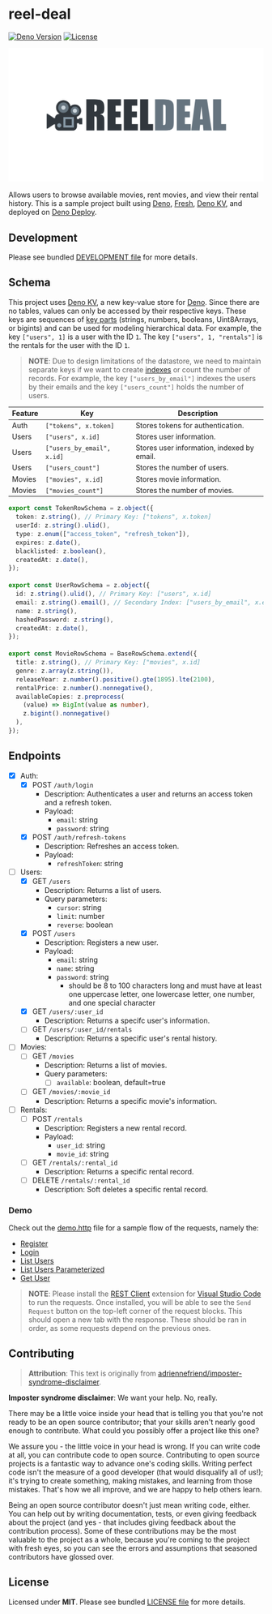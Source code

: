 # reel-deal

[![Deno Version](https://img.shields.io/badge/deno-v1.37.0-black)](https://deno.land/)
[![License](https://img.shields.io/badge/license-MIT-blue)](./LICENSE.md)

![Reel Deal Logo](./static/ogp.png)

Allows users to browse available movies, rent movies, and view their rental history. This is a sample project built using [Deno](https://deno.com/), [Fresh](https://fresh.deno.dev/), [Deno KV](https://deno.com/kv), and deployed on [Deno Deploy](https://deno.com/deploy).

## Development

Please see bundled [DEVELOPMENT file](./DEVELOPMENT.md) for more details.

## Schema

This project uses [Deno KV](https://deno.com/kv), a new key-value store for [Deno](https://deno.com/). Since there are no tables, values can only be accessed by their respective keys. These keys are sequences of [key parts](https://docs.deno.com/kv/manual/key_space) (strings, numbers, booleans, Uint8Arrays, or bigints) and can be used for modeling hierarchical data. For example, the key `["users", 1]` is a user with the ID `1`. The key `["users", 1, "rentals"]` is the rentals for the user with the ID `1`.

> **NOTE**: Due to design limitations of the datastore, we need to maintain separate keys if we want to create [indexes](https://docs.deno.com/kv/manual/secondary_indexes) or count the number of records. For example, the key `["users_by_email"]` indexes the users by their emails and the key `["users_count"]` holds the number of users.

| Feature | Key                        | Description                                |
| ------- | -------------------------- | ------------------------------------------ |
| Auth    | `["tokens", x.token]`      | Stores tokens for authentication.          |
| Users   | `["users", x.id]`          | Stores user information.                   |
| Users   | `["users_by_email", x.id]` | Stores user information, indexed by email. |
| Users   | `["users_count"]`          | Stores the number of users.                |
| Movies  | `["movies", x.id]`         | Stores movie information.                  |
| Movies  | `["movies_count"]`         | Stores the number of movies.               |

```typescript
export const TokenRowSchema = z.object({
  token: z.string(), // Primary Key: ["tokens", x.token]
  userId: z.string().ulid(),
  type: z.enum(["access_token", "refresh_token"]),
  expires: z.date(),
  blacklisted: z.boolean(),
  createdAt: z.date(),
});

export const UserRowSchema = z.object({
  id: z.string().ulid(), // Primary Key: ["users", x.id]
  email: z.string().email(), // Secondary Index: ["users_by_email", x.email]
  name: z.string(),
  hashedPassword: z.string(),
  createdAt: z.date(),
});

export const MovieRowSchema = BaseRowSchema.extend({
  title: z.string(), // Primary Key: ["movies", x.id]
  genre: z.array(z.string()),
  releaseYear: z.number().positive().gte(1895).lte(2100),
  rentalPrice: z.number().nonnegative(),
  availableCopies: z.preprocess(
    (value) => BigInt(value as number),
    z.bigint().nonnegative()
  ),
});
```

## Endpoints

- [x] Auth:
  - [x] POST `/auth/login`
    - Description: Authenticates a user and returns an access token and a refresh token.
    - Payload:
      - `email`: string
      - `password`: string
  - [x] POST `/auth/refresh-tokens`
    - Description: Refreshes an access token.
    - Payload:
      - `refreshToken`: string
- [ ] Users:
  - [x] GET `/users`
    - Description: Returns a list of users.
    - Query parameters:
      - `cursor`: string
      - `limit`: number
      - `reverse`: boolean
  - [x] POST `/users`
    - Description: Registers a new user.
    - Payload:
      - `email`: string
      - `name`: string
      - `password`: string
        - should be 8 to 100 characters long and must have at least one uppercase letter, one lowercase letter, one number, and one special character
  - [x] GET `/users/:user_id`
    - Description: Returns a specifc user's information.
  - [ ] GET `/users/:user_id/rentals`
    - Description: Returns a specific user's rental history.
- [ ] Movies:
  - [ ] GET `/movies`
    - Description: Returns a list of movies.
    - Query parameters:
      - [ ] `available`: boolean, default=true
  - [ ] GET `/movies/:movie_id`
    - Description: Returns a specific movie's information.
- [ ] Rentals:
  - [ ] POST `/rentals`
    - Description: Registers a new rental record.
    - Payload:
      - `user_id`: string
      - `movie_id`: string
  - [ ] GET `/rentals/:rental_id`
    - Description: Returns a specific rental record.
  - [ ] DELETE `/rentals/:rental_id`
    - Description: Soft deletes a specific rental record.

### Demo

Check out the [demo.http](./demo.http) file for a sample flow of the requests, namely the:

- [Register](./demo.http#:~:text=@name%20createUser)
- [Login](./demo.http#:~:text=@name%20loginUser)
- [List Users](./demo.http#:~:text=@name%20getUsers)
- [List Users Parameterized](./demo.http#:~:text=@name%20getUsersWithQueryParams)
- [Get User](./demo.http#:~:text=@name%20getUser)

> **NOTE**: Please install the [REST Client](https://marketplace.visualstudio.com/items?itemName=humao.rest-client) extension for [Visual Studio Code](https://code.visualstudio.com/) to run the requests. Once installed, you will be able to see the `Send Request` button on the top-left corner of the request blocks. This should open a new tab with the response. These should be ran in order, as some requests depend on the previous ones.

## Contributing

> **Attribution**: This text is originally from [adriennefriend/imposter-syndrome-disclaimer](https://github.com/adriennefriend/imposter-syndrome-disclaimer).

**Imposter syndrome disclaimer**: We want your help. No, really.

There may be a little voice inside your head that is telling you that you're not ready to be an open source contributor; that your skills aren't nearly good enough to contribute. What could you possibly offer a project like this one?

We assure you - the little voice in your head is wrong. If you can write code at all, you can contribute code to open source. Contributing to open source projects is a fantastic way to advance one's coding skills. Writing perfect code isn't the measure of a good developer (that would disqualify all of us!); it's trying to create something, making mistakes, and learning from those mistakes. That's how we all improve, and we are happy to help others learn.

Being an open source contributor doesn't just mean writing code, either. You can help out by writing documentation, tests, or even giving feedback about the project (and yes - that includes giving feedback about the contribution process). Some of these contributions may be the most valuable to the project as a whole, because you're coming to the project with fresh eyes, so you can see the errors and assumptions that seasoned contributors have glossed over.

## License

Licensed under **MIT**. Please see bundled [LICENSE file](./LICENSE.md) for more details.
